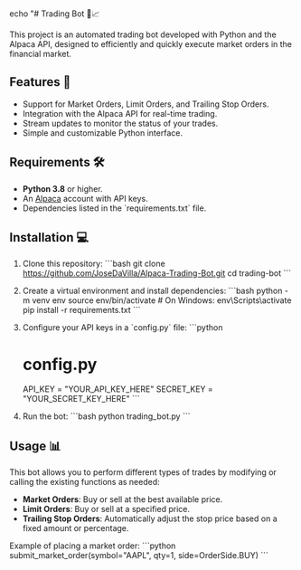 echo "# Trading Bot 🐍📈

This project is an automated trading bot developed with Python and the Alpaca API, designed to efficiently and quickly execute market orders in the financial market.

## Features 🚀
- Support for Market Orders, Limit Orders, and Trailing Stop Orders.
- Integration with the Alpaca API for real-time trading.
- Stream updates to monitor the status of your trades.
- Simple and customizable Python interface.

## Requirements 🛠️
- **Python 3.8** or higher.
- An [Alpaca](https://alpaca.markets/) account with API keys.
- Dependencies listed in the \`requirements.txt\` file.

## Installation 💻
1. Clone this repository:
   \`\`\`bash
   git clone https://github.com/JoseDaVilla/Alpaca-Trading-Bot.git
   cd trading-bot
   \`\`\`

2. Create a virtual environment and install dependencies:
   \`\`\`bash
   python -m venv env
   source env/bin/activate  # On Windows: env\Scripts\activate
   pip install -r requirements.txt
   \`\`\`

3. Configure your API keys in a \`config.py\` file:
   \`\`\`python
   # config.py
   API_KEY = \"YOUR_API_KEY_HERE\"
   SECRET_KEY = \"YOUR_SECRET_KEY_HERE\"
   \`\`\`

4. Run the bot:
   \`\`\`bash
   python trading_bot.py
   \`\`\`

## Usage 📊
This bot allows you to perform different types of trades by modifying or calling the existing functions as needed:
- **Market Orders**: Buy or sell at the best available price.
- **Limit Orders**: Buy or sell at a specified price.
- **Trailing Stop Orders**: Automatically adjust the stop price based on a fixed amount or percentage.

Example of placing a market order:
\`\`\`python
submit_market_order(symbol=\"AAPL\", qty=1, side=OrderSide.BUY)
\`\`\`

